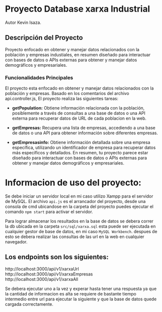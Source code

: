 # Proyecto Database xarxa Industrial
Autor Kevin Isaza.

## Descripción del Proyecto
Proyecto enfocado en obtener y manejar datos relacionados con la población y empresas industiales, en resumen diseñado para interactuar con bases de datos o APIs externas para obtener y manejar datos demográficos y empresariales.

### Funcionalidades Principales
El proyecto esta enfocado en obtener y manejar datos relacionados con la población y empresas. Basado en los comentarios del archivo api.controller.js, El proyecto realiza las siguientes tareas:

- **getPopulation:** Obtiene información relacionada con la población, posiblemente a través de consultas a una base de datos o una API externa para recuperar datos de URL de cada poblacion en la web.

- **getEmpresas:** Recupera una lista de empresas, accediendo a una base de datos o una API para obtener información sobre diferentes empresas.

- **getEmpresasinfo:** Obtiene información detallada sobre una empresa específica, utilizando un identificador de empresa para recuperar datos más específicos y detallados.
En resumen, tu proyecto parece estar diseñado para interactuar con bases de datos o APIs externas para obtener y manejar datos demográficos y empresariales. 

# Informacion de uso del proyecto:
Se debe iniciar un servidor local en mi caso utilizo Xampp para el servidor de MySQL.
El archivo `api.js` es el arrancador del proyecto, desde una consola de cmd ubicandose en la carpeta del proyecto puedes ejecutar el comando `npm start` para activar el servidor.

Para lograr almacenar los resultados en la base de datos se debera correr la db ubicada en la carpeta `src/sql/xarxa.sql` esta puede ser ejecutada en cualquier gestor de base de datos, en mi caso `MySQL Workbench`. despues de esto se debera realizar las consultas de las url en la web en cualquier navegador.

## Los endpoints son los siguientes:
http://localhost:3000/api/v1/xarxaUrl 
http://localhost:3000/api/v1/xarxaEmpresas
http://localhost:3000/api/v1/xarxaAll

Se debera ejecutar uno a la vez y experar hasta tener una respuesta ya que la cantidad de informacion es alta se requiere de bastante tiempo intermedio entre url para ejecutar la siguiente y que la base de datos quede cargada correctamente.
